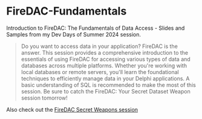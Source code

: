 # FireDAC-Fundamentals
 Introduction to FireDAC: The Fundamentals of Data Access - Slides and Samples from my Dev Days of Summer 2024 session.

<blockquote>Do you want to access data in your application? FireDAC is the answer. This session provides a comprehensive introduction to the essentials of using FireDAC for accessing various types of data and databases across multiple platforms. Whether you're working with local databases or remote servers, you'll learn the foundational techniques to efficiently manage data in your Delphi applications. A basic understanding of SQL is recommended to make the most of this session. Be sure to catch the FireDAC: Your Secret Dataset Weapon session tomorrow!</blockquote>

Also check out the [FireDAC Secret Weapons session](https://github.com/jimmckeeth/FireDAC-Secret-Weapons)

